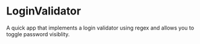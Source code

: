 # LoginValidator

A quick app that implements a login validator using regex and allows you to toggle password visiblity. 
